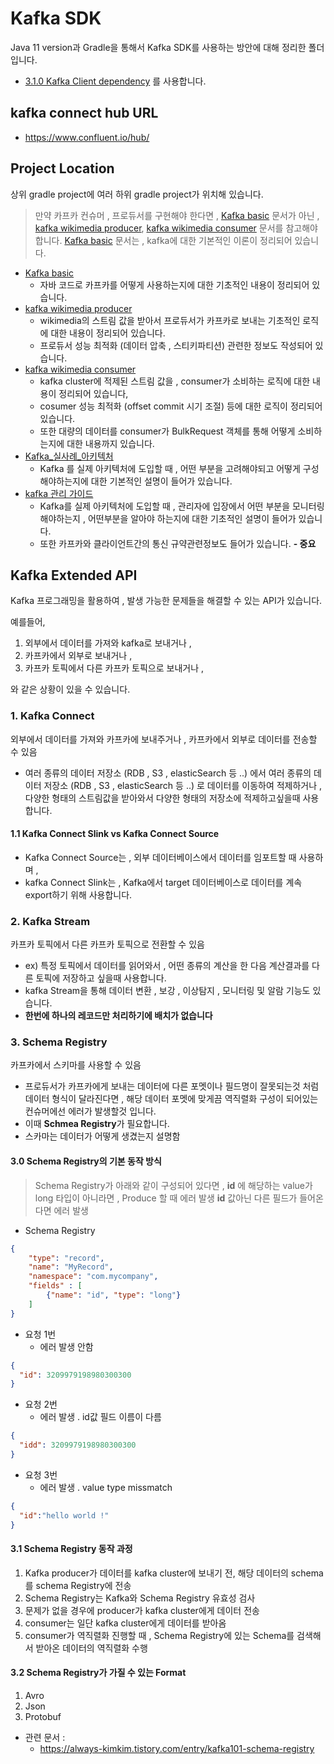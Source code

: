 # Kafka SDK
Java 11 version과 Gradle을 통해서 Kafka SDK를 사용하는 방안에 대해 정리한 폴더입니다.
- [3.1.0 Kafka Client dependency](https://mvnrepository.com/artifact/org.apache.kafka/kafka-clients/3.1.0) 를 사용합니다.

## kafka connect hub URL
- https://www.confluent.io/hub/

## Project Location
상위 gradle project에 여러 하위 gradle project가 위치해 있습니다.
>만약 카프카 컨슈머 , 프로듀서를 구현해야 한다면 , [Kafka basic](./kafka-basics) 문서가 아닌 , [kafka wikimedia producer](./kafka-producer-wikimedia), [kafka wikimedia consumer](./kafka-consumer-opensearch) 문서를 참고해야 합니다.
>[Kafka basic](./kafka-basics) 문서는 , kafka에 대한 기본적인 이론이 정리되어 있습니다.

- [Kafka basic](./kafka-basics)
  - 자바 코드로 카프카를 어떻게 사용하는지에 대한 기초적인 내용이 정리되어 있습니다.
- [kafka wikimedia producer](./kafka-producer-wikimedia)
  - wikimedia의 스트림 값을 받아서 프로듀서가 카프카로 보내는 기초적인 로직에 대한 내용이 정리되어 있습니다.
  - 프로듀서 성능 최적화 (데이터 압축 , 스티키파티션) 관련한 정보도 작성되어 있습니다.
- [kafka wikimedia consumer](./kafka-consumer-opensearch)
  - kafka cluster에 적제된 스트림 값을 , consumer가 소비하는 로직에 대한 내용이 정리되어 있습니다,
  - cosumer 성능 최적화 (offset commit 시기 조절) 등에 대한 로직이 정리되어 있습니다.
  - 또한 대량의 데이터를 consumer가 BulkRequest 객체를 통해 어떻게 소비하는지에 대한 내용까지 있습니다.
- [Kafka_실사례_아키텍처](./kafka-realExample)
  - Kafka 를 실제 아키텍처에 도입할 때 , 어떤 부분을 고려해야되고 어떻게 구성해야하는지에 대한 기본적인 설명이 들어가 있습니다.
- [kafka 관리 가이드](./Kafka_admin_guide.md)
  - Kafka를 실제 아키텍처에 도입할 때 , 관리자에 입장에서 어떤 부분을 모니터링 해야하는지 , 어떤부분을 알아야 하는지에 대한 기초적인 설명이 들어가 있습니다.
  - 또한 카프카와 클라이언트간의 통신 규약관련정보도 들어가 있습니다. **- 중요**

## Kafka Extended API
Kafka 프로그래밍을 활용하여 , 발생 가능한 문제들을 해결할 수 있는 API가 있습니다.

예를들어,  
1. 외부에서 데이터를 가져와 kafka로 보내거나 ,
2. 카프카에서 외부로 보내거나 ,
3. 카프카 토픽에서 다른 카프카 토픽으로 보내거나 ,

와 같은 상황이 있을 수 있습니다.

### 1. Kafka Connect
외부에서 데이터를 가져와 카프카에 보내주거나 , 카프카에서 외부로 데이터를 전송할 수 있음
  - 여러 종류의 데이터 저장소 (RDB , S3 , elasticSearch 등 ..) 에서 여러 종류의 데이터 저장소 (RDB , S3 , elasticSearch 등 ..) 로 데이터를 이동하여 적제하거나 , 다양한 형태의 스트림값을 받아와서 다양한 형태의 저장소에 적제하고싶을때 사용합니다.

#### 1.1 Kafka Connect Slink vs Kafka Connect Source
- Kafka Connect Source는 , 외부 데이터베이스에서 데이터를 임포트할 때 사용하며 ,
- kafka Connect Slink는 , Kafka에서 target 데이터베이스로 데이터를 계속 export하기 위해 사용합니다.


### 2. Kafka Stream
카프카 토픽에서 다른 카프카 토픽으로 전환할 수 있음
  - ex) 특정 토픽에서 데이터를 읽어와서 , 어떤 종류의 계산을 한 다음 계산결과를 다른 토픽에 저장하고 싶을때 사용합니다.
  - kafka Stream을 통해 데이터 변환 , 보강 , 이상탐지 , 모니터링 및 알람 기능도 있습니다.
  - **한번에 하나의 레코드만 처리하기에 배치가 없습니다**

### 3. Schema Registry
카프카에서 스키마를 사용할 수 있음
  - 프로듀서가 카프카에게 보내는 데이터에 다른 포멧이나 필드명이 잘못되는것 처럼 데이터 형식이 달라진다면 , 해당 데이터 포멧에 맞게끔 역직렬화 구성이 되어있는 컨슈머에선 에러가 발생할것 입니다.
  - 이때 **Schmea Registry**가 필요합니다.
  - 스카마는 데이터가 어떻게 생겼는지 설명함
#### 3.0 Schema Registry의 기본 동작 방식
>Schema Registry가 아래와 같이 구성되어 있다면 ,
>**id** 에 해당하는 value가 long 타입이 아니라면 , Produce 할 때 에러 발생
>**id** 값아닌 다른 필드가 들어온다면 에러 발생

- Schema Registry
```json
{
	"type": "record",
	"name": "MyRecord",
	"namespace": "com.mycompany",
	"fields" : [
		{"name": "id", "type": "long"}
	]
}
```

- 요청 1번
  - 에러 발생 안함
```json
{
  "id": 3209979198980300300
}
```


- 요청 2번
  - 에러 발생 . id값 필드 이름이 다름
```json
{
  "idd": 3209979198980300300
}
```

- 요청 3번
  - 에러 발생 . value type missmatch
```json
{
  "id":"hello world !"
}
```

#### 3.1 Schema Registry 동작 과정
1. Kafka producer가 데이터를 kafka cluster에 보내기 전,  해당 데이터의 schema를 schema Registry에 전송
2. Schema Registry는 Kafka와 Schema Registry 유효성 검사
3. 문제가 없을 경우에 producer가 kafka cluster에게 데이터 전송
4. consumer는 일단 kafka cluster에게 데이터를 받아옴
5. consumer가 역직렬화 진행할 때 , Schema Registry에 있는 Schema를 검색해서 받아온 데이터의 역직렬화 수행

#### 3.2 Schema Registry가 가질 수 있는 Format
1. Avro
2. Json
3. Protobuf

- 관련 문서 : 
  - https://always-kimkim.tistory.com/entry/kafka101-schema-registry